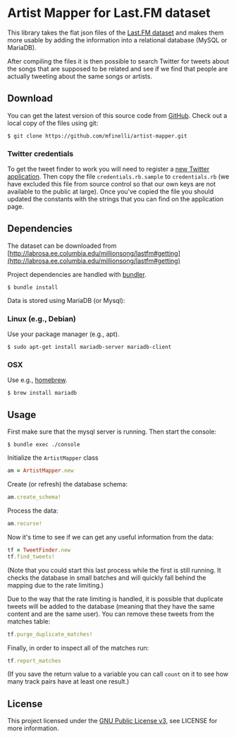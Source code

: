 # Artist Mapper for Last.FM dataset

This library takes the flat json files of the [Last.FM dataset](http://labrosa.ee.columbia.edu/millionsong/lastfm) and
makes them more usable by adding the information into a relational database (MySQL or MariaDB).

After compiling the files it is then possible to search Twitter for tweets about the songs that are supposed to be
related and see if we find that people are actually tweeting about the same songs or artists.

## Download

You can get the latest version of this source code from [GitHub](https://github.com/mfinelli/artist-mapper). Check out
a local copy of the files using git:

```shell
$ git clone https://github.com/mfinelli/artist-mapper.git
```

### Twitter credentials

To get the tweet finder to work you will need to register a
[new Twitter application](https://apps.twitter.com/app/new). Then copy the file `credentials.rb.sample` to
`credentials.rb` (we have excluded this file from source control so that our own keys are not available to the public
at large). Once you've copied the file you should updated the constants with the strings that you can find on the
application page.

## Dependencies

The dataset can be downloaded from
[http://labrosa.ee.columbia.edu/millionsong/lastfm#getting](http://labrosa.ee.columbia.edu/millionsong/lastfm#getting)

Project dependencies are handled with [bundler](http://bundler.io).

```shell
$ bundle install
```

Data is stored using MariaDB (or Mysql):

### Linux (e.g., Debian)

Use your package manager (e.g., apt).

```shell
$ sudo apt-get install mariadb-server mariadb-client
```

### OSX

Use e.g., [homebrew](http://brew.sh/).

```shell
$ brew install mariadb
```

## Usage

First make sure that the mysql server is running. Then start the console:

```shell
$ bundle exec ./console
```

Initialize the `ArtistMapper` class

```ruby
am = ArtistMapper.new
```

Create (or refresh) the database schema:

```ruby
am.create_schema!
```

Process the data:

```ruby
am.recurse!
```

Now it's time to see if we can get any useful information from the data:

```ruby
tf = TweetFinder.new
tf.find_tweets!
```

(Note that you could start this last process while the first is still running. It checks the database in small batches
and will quickly fall behind the mapping due to the rate limiting.)

Due to the way that the rate limiting is handled, it is possible that duplicate tweets will be added to the database
(meaning that they have the same content and are the same user). You can remove these tweets from the matches table:

```ruby
tf.purge_duplicate_matches!
```

Finally, in order to inspect all of the matches run:

```ruby
tf.report_matches
```

(If you save the return value to a variable you can call `count` on it to see how many track pairs have at least one
result.)

## License

This project licensed under the [GNU Public License v3](https://www.gnu.org/licenses/gpl.html), see LICENSE for more
information.
